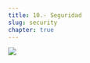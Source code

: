 ```yaml
---
title: 10.- Seguridad
slug: security
chapter: true
---
```


![](/images/qap/code-quality-metrics/027.png)
